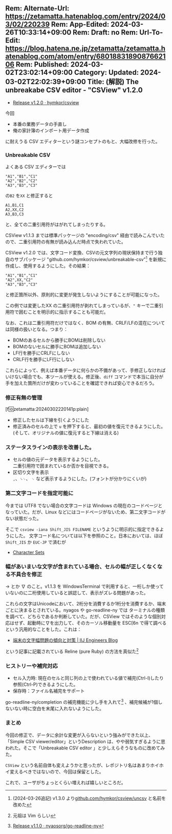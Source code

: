 Rem: Alternate-Url: https://zetamatta.hatenablog.com/entry/2024/03/02/220239
Rem: App-Edited: 2024-03-26T10:33:14+09:00
Rem: Draft: no
Rem: Url-To-Edit: https://blog.hatena.ne.jp/zetamatta/zetamatta.hatenablog.com/atom/entry/6801883189087662106
Rem: Published: 2024-03-02T23:02:14+09:00
Category:
Updated: 2024-03-02T22:02:39+09:00
Title: (解説) The unbreakabe CSV editor - "CSView" v1.2.0
---
+ [Release v1.2.0 · hymkor/csview](https://github.com/hymkor/csview/releases/tag/v1.2.0)

今回

+ 本番の業務データの手直し
+ 俺の家計簿のインポート用データ作成

に耐えうる CSV エディターという謎コンセプトのもと、大幅改修を行った。

### Unbreakable CSV

よくある CSV エディターでは

```
"A1","B1","C1"
"A2","B2","C2"
"A3","B3","C3"
```

の`B2` を`XX` と修正すると

```
A1,B1,C1
A2,XX,C2
A3,B3,C3
```

と、全ての二重引用符がはがれてしまったりする。

CSView v1.1.3 までは標準パッケージの "encoding/csv" 経由で読みこんでいたので、二重引用符の有無が読み込んだ時点で失われていた。

CSView v1.2.0 では、文字コード変換、CSVの元文字列の現状保持まで行う独自のサブパッケージ "github.com/hymkor/csview/unbreakable-csv"[^uncsv130] を新規に作成し、使用するようにした。その結果：

[^uncsv130]: (2024-03-26追記) v1.3.0 より[github.com/hymkor/csview/uncsv](https://pkg.go.dev/github.com/hymkor/csview@v1.3.0/uncsv) と名前を改めた

```
"A1","B1","C1"
"A2",XX,"C2"
"A3","B3","C3"
```

と修正箇所以外、原則的に変更が発生しないようにすることが可能になった。

この例では変更したXX の二重引用符が剥れてしまっているが、`"` キーで二重引用符で囲むことを明示的に指示することも可能だ。

なお、これは二重引用符だけではなく、BOM の有無、CRLF/LFの混在については同様の扱いとなる。つまり：

+ BOMのあるセルから勝手にBOMは削除しない
+ BOMのないセルに勝手にBOMは追加しない
+ LF行を勝手にCRLFにしない
+ CRLF行を勝手にLF行にしない

これらによって、例えば本番データに何らかの不備があって、手修正しなければいけない場合でも、本ツールが使える。修正後、`diff` コマンドで本当に自分が手を加えた箇所だけが変わっていることを確認できれば安心できるだろう。

### 修正有無の管理

[f:id:zetamatta:20240302220141p:plain]

+ 修正したセルは下線を引くようにした
+ 修正済みのセルの上で `u` を押下すると、最初の値を復元できるようにした。  
  (そして、オリジナルの値に復元すると下線は消える)

### ステータスラインの表示を改善した。

+ セルの値の元データを表示するようにした。  
    二重引用符で囲まれているか否かを目視できる。
+ 区切り文字を表示  
    `,`、`␍␊`、 `␊`  など表示するようにした。(フォントが分かりにくいが)

### 第二文字コードを指定可能に

今までは UTF8 でない場合の文字コードは Windows の現在のコードページとなっていた。だが、Linux などにはコードページがないため、第二文字コードがない状態だった。

そこで `csview -iana Shift_JIS FILENAME` というように明示的に指定できるようにした。
文字コード名については以下を参照のこと。日本においては、ほぼ `Shift_JIS` か `EUC-JP` で済むが

+ [Character Sets](https://www.iana.org/assignments/character-sets/character-sets.xhtml)

### 幅があいまいな文字が含まれている場合、セルの幅が正しくなくなる不具合を修正

→ とか ∇ のこと。v1.1.3 を WindowsTerminal で利用すると、一桁しか使っていないのに二桁使用していると誤認して、表示がズレる問題があった。

これらの文字はUnicodeにおいて、2桁分を消費するか1桁分を消費するか、端末ごとに決まるとされている。nyagos や go-readline-ny では ターミナルの種類を調べて、どちらであるか判断していた。だが、CSView ではそのような個別対応はせず、起動時に∇を出力して、そのカーソル移動量を ESC[6n で得て調べるという汎用的なことをした。これは：

+ [端末の文字幅問題の傾向と対策 | IIJ Engineers Blog](https://eng-blog.iij.ad.jp/archives/12576)

という記事に記載されている Reline (pure Ruby) の方法を真似た[^ganso]

[^ganso]: 元祖は Vim らしい

### ヒストリーや補完対応

+ セル入力時: 現在のセルと同じ列の上で使われている値で補完(Ctrl-I)したり参照(Ctrl-P)できるようにした。
+ 保存時：ファイル名補完をサポート

go-readline-ny/completion の補完機能に少し手を入れて[^completion] 、補完候補が1個しないない時に空白を末尾に入れないようにした。

[^completion]: [Release v1.1.0 · nyaosorg/go-readline-ny](https://github.com/nyaosorg/go-readline-ny/releases/tag/v1.1.0)

### まとめ

今回の修正で、データに余計な変更が入らないという強みができた以上、 「Simple CSV viewer/editor」というDescription は、やや弱気すぎるように思われた。そこで「Unbreakable CSV editor 」と少しえらそうなものに改めてみた。

`CSView` という名前自体も変えようかと思ったが、レポジトリ名はあまりホイホイ変えるべきではないので、今回は保留とした。

これで、ユーザがちょっとくらい増えれば嬉しいところだ。

